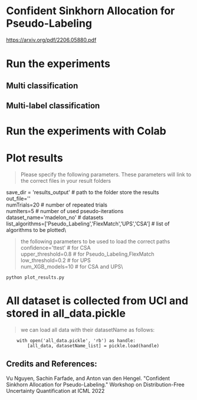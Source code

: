 # Confident Sinkhorn Allocation for Pseudo-Labeling
https://arxiv.org/pdf/2206.05880.pdf

# Run the experiments

## Multi classification

## Multi-label classification


# Run the experiments with Colab

# Plot results

> Please specify the following parameters. These parameters will link to the correct files in your result folders

save_dir = 'results_output' # path to the folder store the results \
out_file='' \
numTrials=20 # number of repeated trials\
numIters=5 # number of used pseudo-iterations\
dataset_name='madelon_no' # datasets\
list_algorithms=['Pseudo_Labeling','FlexMatch','UPS','CSA'] # list of algorithms to be plotted\

> the following parameters to be used to load the correct paths
confidence='ttest' # for CSA \
upper_threshold=0.8 # for Pseudo_Labeling,FlexMatch\
low_threshold=0.2 # for UPS\
num_XGB_models=10 # for CSA and UPS\


```
python plot_results.py
```

# All dataset is collected from UCI and stored in all_data.pickle

> we can load all data with their datasetName as follows:
```
    with open('all_data.pickle', 'rb') as handle:
        [all_data, datasetName_list] = pickle.load(handle)
```

## Credits and References:

Vu Nguyen, Sachin Farfade, and Anton van den Hengel. "Confident Sinkhorn Allocation for Pseudo-Labeling." Workshop on Distribution-Free Uncertainty Quantification at ICML 2022
